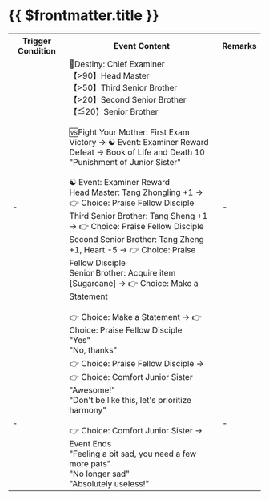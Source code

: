 # {{ $frontmatter.title }}

<Table class="timeline-table">
    <tr class="timeline-header">
        <th>Trigger Condition</th>
        <th>Event Content</th>
        <th>Remarks</th>
    </tr>
	<tr>
		<td>-</td>
		<td>
			🎲Destiny: Chief Examiner <br>
			<span title="Exam difficulty reduced">【>90】Head Master </span> <br>
			【>50】Third Senior Brother <br>
			<span title="Exam difficulty increased">【>20】Second Senior Brother </span> <br>
			【≦20】Senior Brother <br>
			<br>
			🆚Fight Your Mother: First Exam <br>
			<span title="Heart -10, Martial Arts +3, Harmony +30">Victory → ☯ Event: Examiner Reward</span> <br>
			<span title="Disposition -2, Harmony -20">Defeat → Book of Life and Death 10 "Punishment of Junior Sister"</span> <br>
			<br>
			☯ Event: Examiner Reward <br>
			Head Master: Tang Zhongling +1  → 👉 Choice: Praise Fellow Disciple <br>
			Third Senior Brother: Tang Sheng +1  → 👉 Choice: Praise Fellow Disciple <br>
			Second Senior Brother: Tang Zheng +1, Heart -5  → 👉 Choice: Praise Fellow Disciple <br>
			Senior Brother: Acquire item [Sugarcane] → 👉 Choice: Make a Statement <br>
			<br>
			👉 Choice: Make a Statement → 👉 Choice: Praise Fellow Disciple<br>
			<span title="Morality -1, Social Skills -2, Verbal Ability +1">"Yes" </span> <br>
			<span title="Disposition -1, Tang Zhongling -2">"No, thanks" </span> <br>
		</td>
		<td>-</td>
	</tr>
	<tr>
		<td>-</td>
		<td>
			👉 Choice: Praise Fellow Disciple → 👉 Choice: Comfort Junior Sister<br>
			<span title="Social Skills +1, Harmony +15">"Awesome!" </span> <br>
			<span title="Cultivation +1, Harmony +5, Social Skills -2">"Don't be like this, let's prioritize harmony" </span> <br>
			<br>
			👉 Choice: Comfort Junior Sister → Event Ends<br>
			<span title="Change of Heart -1, Tang Moring +1, Harmony +30">"Feeling a bit sad, you need a few more pats" </span> <br>
			<span title="Change of Heart -1, Tang Moring +2, Harmony +10">"No longer sad" </span> <br>
			<span title="Change of Heart +2, Cultivation -2, Social Skills +1, Tang Moring -2">"Absolutely useless!" </span> <br>
		</td>
		<td>-</td>
	</tr>
</table>